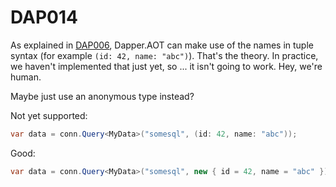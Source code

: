 ﻿# DAP014

As explained in [DAP006](DAP006), Dapper.AOT can make use of the names in tuple syntax (for example `(id: 42, name: "abc")`). That's the theory. In practice,
we haven't implemented that just yet, so ... it isn't going to work. Hey, we're human.

Maybe just use an anonymous type instead?

Not yet supported:

``` csharp
var data = conn.Query<MyData>("somesql", (id: 42, name: "abc"));
```

Good:

``` csharp
var data = conn.Query<MyData>("somesql", new { id = 42, name = "abc" });
```
